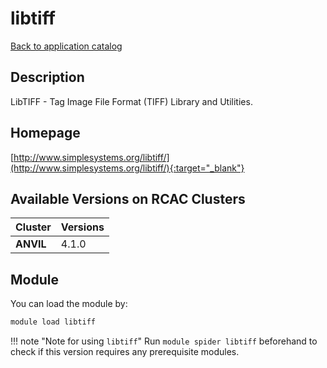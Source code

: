 # libtiff

[Back to application catalog](../app_catalog.md)

## Description

LibTIFF - Tag Image File Format (TIFF) Library and Utilities.

## Homepage

[http://www.simplesystems.org/libtiff/](http://www.simplesystems.org/libtiff/){:target="_blank"}

## Available Versions on RCAC Clusters

|Cluster|Versions|
|---|---|
**ANVIL**|4.1.0

## Module

You can load the module by:

```bash
module load libtiff
```

!!! note "Note for using `libtiff`"
    Run `module spider libtiff` beforehand to check if this version requires any prerequisite modules.
